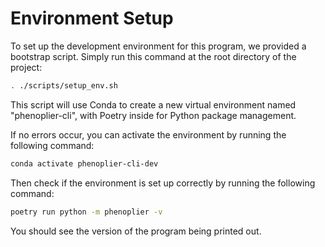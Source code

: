 # Environment Setup

To set up the development environment for this program, we provided a bootstrap script. Simply run this command at the root directory of the project:

```bash
. ./scripts/setup_env.sh
```

This script will use Conda to create a new virtual environment named "phenoplier-cli", with Poetry inside for Python package management.

If no errors occur, you can activate the environment by running the following command:

```bash
conda activate phenoplier-cli-dev
```

Then check if the environment is set up correctly by running the following command:

```bash
poetry run python -m phenoplier -v
```

You should see the version of the program being printed out.
